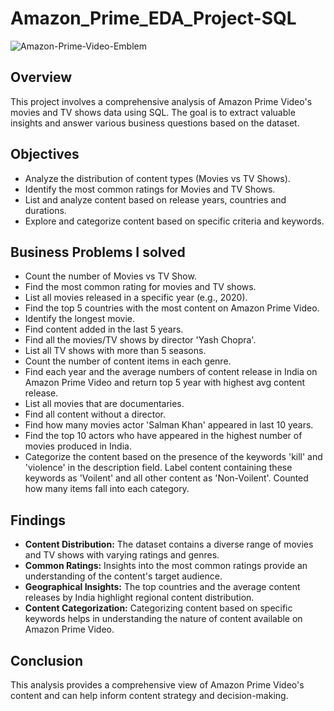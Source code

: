 # Amazon_Prime_EDA_Project-SQL

![Amazon-Prime-Video-Emblem](https://github.com/user-attachments/assets/529f565d-2d50-4b1f-8a79-c7330cfef7e8)


## Overview
This project involves a comprehensive analysis of Amazon Prime Video's movies and TV shows data using SQL. The goal is to extract valuable insights and answer various business questions based on the dataset.

## Objectives
- Analyze the distribution of content types (Movies vs TV Shows).
- Identify the most common ratings for Movies and TV Shows.
- List and analyze content based on release years, countries and durations.
- Explore and categorize content based on specific criteria and keywords.


## Business Problems I solved
- Count the number of Movies vs TV Show.
- Find the most common rating for movies and TV shows.
- List all movies released in a specific year (e.g., 2020).
- Find the top 5 countries with the most content on Amazon Prime Video.
- Identify the longest movie.
- Find content added in the last 5 years.
- Find all the movies/TV shows by director 'Yash Chopra'.
- List all TV shows with more than 5 seasons.
- Count the number of content items in each genre.
- Find each year and the average numbers of content release in India on Amazon Prime Video and return top 5 year with highest avg content release.
- List all movies that are documentaries.
- Find all content without a director.
- Find how many movies actor 'Salman Khan' appeared in last 10 years.
- Find the top 10 actors who have appeared in the highest number of movies produced in India.
- Categorize the content based on the presence of the keywords 'kill' and 'violence' in 
the description field. Label content containing these keywords as 'Voilent' and all other 
content as 'Non-Voilent'. Counted how many items fall into each category.

## Findings 
- **Content Distribution:** The dataset contains a diverse range of movies and TV shows with varying ratings and genres.
- **Common Ratings:** Insights into the most common ratings provide an understanding of the content's target audience.
- **Geographical Insights:** The top countries and the average content releases by India highlight regional content distribution.
- **Content Categorization:** Categorizing content based on specific keywords helps in understanding the nature of content available on Amazon Prime Video.

## Conclusion
This analysis provides a comprehensive view of Amazon Prime Video's content and can help inform content strategy and decision-making.
